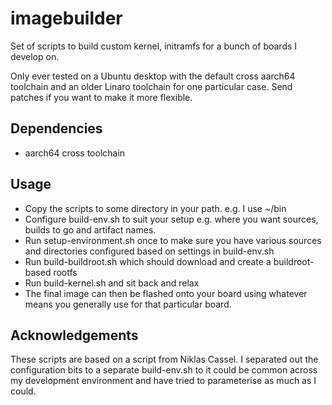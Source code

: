 # imagebuilder
Set of scripts to build custom kernel, initramfs for a bunch of boards I develop on.

Only ever tested on a Ubuntu desktop with the default cross aarch64 toolchain and an older Linaro toolchain for one particular case. Send patches if you want to make it more flexible.

## Dependencies
- aarch64 cross toolchain

## Usage
- Copy the scripts to some directory in your path. e.g. I use ~/bin
- Configure build-env.sh to suit your setup e.g. where you want sources, builds to go and artifact names.
- Run setup-environment.sh once to make sure you have various sources and
  directories configured based on settings in build-env.sh
- Run build-buildroot.sh which should download and create a buildroot-based rootfs
- Run build-kernel.sh <boardname> and sit back and relax
- The final image can then be flashed onto your board using whatever means you generally use for that particular board.

## Acknowledgements
These scripts are based on a script from Niklas Cassel. I separated out the
configuration bits to a separate build-env.sh to it could be common across
my development environment and have tried to parameterise as much as I
could.
